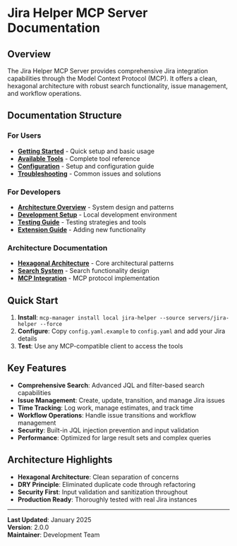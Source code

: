 # Jira Helper MCP Server Documentation

## Overview

The Jira Helper MCP Server provides comprehensive Jira integration capabilities through the Model Context Protocol (MCP). It offers a clean, hexagonal architecture with robust search functionality, issue management, and workflow operations.

## Documentation Structure

### For Users
- **[Getting Started](user/getting-started.md)** - Quick setup and basic usage
- **[Available Tools](user/available-tools.md)** - Complete tool reference
- **[Configuration](user/configuration.md)** - Setup and configuration guide
- **[Troubleshooting](user/troubleshooting.md)** - Common issues and solutions

### For Developers
- **[Architecture Overview](developer/architecture.md)** - System design and patterns
- **[Development Setup](developer/development-setup.md)** - Local development environment
- **[Testing Guide](developer/testing.md)** - Testing strategies and tools
- **[Extension Guide](developer/extensions.md)** - Adding new functionality

### Architecture Documentation
- **[Hexagonal Architecture](architecture/hexagonal-design.md)** - Core architectural patterns
- **[Search System](architecture/search-system.md)** - Search functionality design
- **[MCP Integration](architecture/mcp-integration.md)** - MCP protocol implementation

## Quick Start

1. **Install**: `mcp-manager install local jira-helper --source servers/jira-helper --force`
2. **Configure**: Copy `config.yaml.example` to `config.yaml` and add your Jira details
3. **Test**: Use any MCP-compatible client to access the tools

## Key Features

- **Comprehensive Search**: Advanced JQL and filter-based search capabilities
- **Issue Management**: Create, update, transition, and manage Jira issues
- **Time Tracking**: Log work, manage estimates, and track time
- **Workflow Operations**: Handle issue transitions and workflow management
- **Security**: Built-in JQL injection prevention and input validation
- **Performance**: Optimized for large result sets and complex queries

## Architecture Highlights

- **Hexagonal Architecture**: Clean separation of concerns
- **DRY Principle**: Eliminated duplicate code through refactoring
- **Security First**: Input validation and sanitization throughout
- **Production Ready**: Thoroughly tested with real Jira instances

---

**Last Updated**: January 2025  
**Version**: 2.0.0  
**Maintainer**: Development Team
